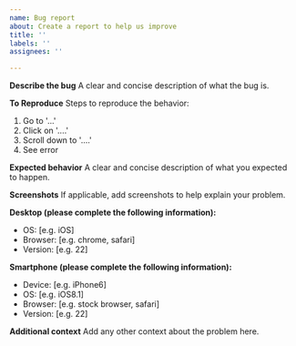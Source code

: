```yaml
---
name: Bug report
about: Create a report to help us improve
title: ''
labels: ''
assignees: ''

---
```


**Describe the bug**
A clear and concise description of what the bug is.

**To Reproduce**
Steps to reproduce the behavior:
1. Go to '...'
2. Click on '....'
3. Scroll down to '....'
4. See error

**Expected behavior**
A clear and concise description of what you expected to happen.

**Screenshots**
If applicable, add screenshots to help explain your problem.

**Desktop (please complete the following information):**
- OS: \[e.g. iOS]
- Browser: \[e.g. chrome, safari]
- Version: \[e.g. 22]

**Smartphone (please complete the following information):**
- Device: \[e.g. iPhone6]
- OS: \[e.g. iOS8.1]
- Browser: \[e.g. stock browser, safari]
- Version: \[e.g. 22]

**Additional context**
Add any other context about the problem here.
